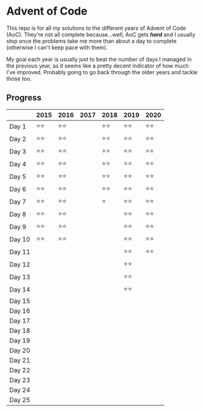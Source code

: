# Advent of Code
This repo is for all my solutions to the different years of Advent of Code (AoC). They're not all complete because...well, AoC gets ***hard*** and I usually stop once the problems take me more than about a day to complete (otherwise I can't keep pace with them).

My goal each year is usually just to beat the number of days I managed in the previous year, as it seems like a pretty decent indicator of how much I've improved. Probably going to go back through the older years and tackle those too.

## Progress

|        | 2015 | 2016 | 2017 | 2018 | 2019 | 2020 |
| ------ | ---- | ---- | ---- | ---- | ---- | ---- |
| Day 1  | ⭐⭐   | ⭐⭐   |      | ⭐⭐   | ⭐⭐   | ⭐⭐   |
| Day 2  | ⭐⭐   | ⭐⭐   |      | ⭐⭐   | ⭐⭐   | ⭐⭐   |
| Day 3  | ⭐⭐   | ⭐⭐   |      | ⭐⭐   | ⭐⭐   | ⭐⭐   |
| Day 4  | ⭐⭐   | ⭐⭐   |      | ⭐⭐   | ⭐⭐   | ⭐⭐   |
| Day 5  | ⭐⭐   | ⭐⭐   |      | ⭐⭐   | ⭐⭐   | ⭐⭐   |
| Day 6  | ⭐⭐   | ⭐⭐   |      | ⭐⭐   | ⭐⭐   | ⭐⭐   |
| Day 7  | ⭐⭐   | ⭐⭐   |      | ⭐    | ⭐⭐   | ⭐⭐   |
| Day 8  | ⭐⭐   | ⭐⭐   |      |      | ⭐⭐   | ⭐⭐   |
| Day 9  | ⭐⭐   | ⭐⭐   |      |      | ⭐⭐   | ⭐⭐   |
| Day 10 | ⭐⭐   | ⭐⭐   |      |      | ⭐⭐   | ⭐⭐   |
| Day 11 |      |      |      |      | ⭐⭐   | ⭐⭐   |
| Day 12 |      |      |      |      | ⭐⭐   |      |
| Day 13 |      |      |      |      | ⭐⭐   |      |
| Day 14 |      |      |      |      | ⭐⭐   |      |
| Day 15 |      |      |      |      |      |      |
| Day 16 |      |      |      |      |      |      |
| Day 17 |      |      |      |      |      |      |
| Day 18 |      |      |      |      |      |      |
| Day 19 |      |      |      |      |      |      |
| Day 20 |      |      |      |      |      |      |
| Day 21 |      |      |      |      |      |      |
| Day 22 |      |      |      |      |      |      |
| Day 23 |      |      |      |      |      |      |
| Day 24 |      |      |      |      |      |      |
| Day 25 |      |      |      |      |      |      |

